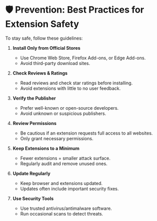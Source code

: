 # 🛡️ Prevention: Best Practices for Extension Safety

To stay safe, follow these guidelines:

1. **Install Only from Official Stores**
   - Use Chrome Web Store, Firefox Add-ons, or Edge Add-ons.
   - Avoid third-party download sites.

2. **Check Reviews & Ratings**
   - Read reviews and check star ratings before installing.
   - Avoid extensions with little to no user feedback.

3. **Verify the Publisher**
   - Prefer well-known or open-source developers.
   - Avoid unknown or suspicious publishers.

4. **Review Permissions**
   - Be cautious if an extension requests full access to all websites.
   - Only grant necessary permissions.

5. **Keep Extensions to a Minimum**
   - Fewer extensions = smaller attack surface.
   - Regularly audit and remove unused ones.

6. **Update Regularly**
   - Keep browser and extensions updated.
   - Updates often include important security fixes.

7. **Use Security Tools**
   - Use trusted antivirus/antimalware software.
   - Run occasional scans to detect threats.
